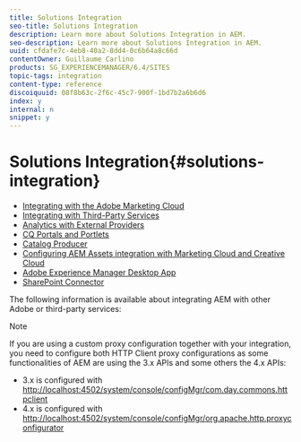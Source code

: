 ```yaml
---
title: Solutions Integration
seo-title: Solutions Integration
description: Learn more about Solutions Integration in AEM.
seo-description: Learn more about Solutions Integration in AEM.
uuid: cfdafe7c-4eb8-40a2-8dd4-0c6b64a8c66d
contentOwner: Guillaume Carlino
products: SG_EXPERIENCEMANAGER/6.4/SITES
topic-tags: integration
content-type: reference
discoiquuid: 08f8b63c-2f6c-45c7-900f-1bd7b2a6b6d6
index: y
internal: n
snippet: y
---
```


# Solutions Integration{#solutions-integration}

* [Integrating with the Adobe Marketing Cloud](../../../sites/administering/using/marketing-cloud.md)
* [Integrating with Third-Party Services](../../../sites/administering/using/third-party-services.md)
* [Analytics with External Providers](../../../sites/administering/using/external-providers.md)
* [CQ Portals and Portlets](/sites/administering/using/cq-as-portal)
* [Catalog Producer](../../../sites/administering/using/catalog-producer.md)
* [Configuring AEM Assets integration with Marketing Cloud and Creative Cloud](../../../sites/administering/using/configure-assets-cc-integration.md)
* [Adobe Experience Manager Desktop App](/assets/using/aem-desktop-app)
* [SharePoint Connector](../../../sites/administering/using/sharepoint-connector.md)

The following information is available about integrating AEM with other Adobe or third-party services:

>[!NOTE]
>
>If you are using a custom proxy configuration together with your integration, you need to configure both HTTP Client proxy configurations as some functionalities of AEM are using the 3.x APIs and some others the 4.x APIs:
>
>* 3.x is configured with [http://localhost:4502/system/console/configMgr/com.day.commons.httpclient](http://localhost:4502/system/console/configMgr/com.day.commons.httpclient)
>* 4.x is configured with [http://localhost:4502/system/console/configMgr/org.apache.http.proxyconfigurator](http://localhost:4502/system/console/configMgr/org.apache.http.proxyconfigurator)
>

